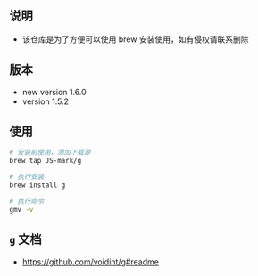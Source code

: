 ## 说明

- 该仓库是为了方便可以使用 brew 安装使用，如有侵权请联系删除

## 版本

- new version 1.6.0
- version 1.5.2

## 使用

```bash
# 安装前使用，添加下载源
brew tap JS-mark/g

# 执行安装
brew install g

# 执行命令
gmv -v
```

## `g` 文档

- <https://github.com/voidint/g#readme>
